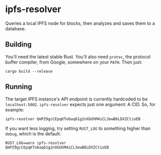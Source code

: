 # ipfs-resolver

Queries a local IPFS node for blocks, then analyzes and saves them to a database.

## Building

You'll need the latest stable Rust.
You'll also need `protoc`, the protocol buffer compiler, from Google, somewhere on your `PATH`.
Then just:

```
cargo build --release
```

## Running

The target IPFS instance's API endpoint is currently hardcoded to be `localhost:5002`.
`ipfs-resolver` expects just one argument: A CID.
So, for example:

```
ipfs-resolver QmPZ9gcCEpqKTo6aq61g2nXGUhM4iCL3ewB6LDXZCtioEB
```

If you want less logging, try setting `RUST_LOG` to something higher than `debug`, which is the default:

```
RUST_LOG=warn ipfs-resolver QmPZ9gcCEpqKTo6aq61g2nXGUhM4iCL3ewB6LDXZCtioEB
```
